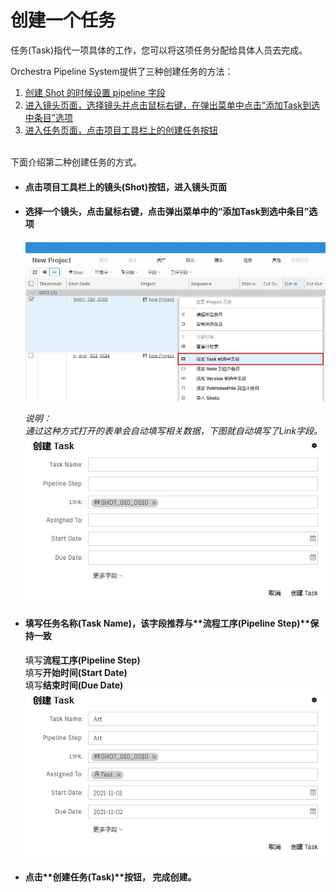 # 创建一个任务

任务(Task)指代一项具体的工作，您可以将这项任务分配给具体人员去完成。

Orchestra Pipeline System提供了三种创建任务的方法：  
1. [创建 Shot 的时候设置 pipeline 字段](SHOT.md)
2. [进入镜头页面，选择镜头并点击鼠标右键，在弹出菜单中点击“添加Task到选中条目”选项](TASK_BY_SHOT.md)  
3. [进入任务页面，点击项目工具栏上的创建任务按钮](TASK.md)  

<br />
下面介绍第二种创建任务的方式。

-   #### 点击项目工具栏上的镜头(Shot)按钮，进入镜头页面

-   #### 选择一个镜头，点击鼠标右键，点击弹出菜单中的“添加Task到选中条目”选项  
    ![打开任务表单](images/task/6.jpg)  

    *说明：*  
    *通过这种方式打开的表单会自动填写相关数据，下图就自动填写了Link字段。*  
    ![填写表单数据](images/task/7.jpg)  

-   #### 填写**任务名称(Task Name)**，该字段推荐与**流程工序(Pipeline Step)**保持一致  
    填写**流程工序(Pipeline Step)**  
    填写**开始时间(Start Date)**  
    填写**结束时间(Due Date)**  
    ![填写表单数据](images/task/2.jpg)  

-   #### 点击**创建任务(Task)**按钮， 完成创建。
